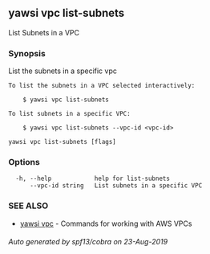 ## yawsi vpc list-subnets

List Subnets in a VPC

### Synopsis


List the subnets in a specific vpc
	
	To list the subnets in a VPC selected interactively:

		$ yawsi vpc list-subnets
		
	To list subnets in a specific VPC:

	    $ yawsi vpc list-subnets --vpc-id <vpc-id>	
	

```
yawsi vpc list-subnets [flags]
```

### Options

```
  -h, --help            help for list-subnets
      --vpc-id string   List subnets in a specific VPC
```

### SEE ALSO
* [yawsi vpc](yawsi_vpc.md)	 - Commands for working with AWS VPCs

###### Auto generated by spf13/cobra on 23-Aug-2019
